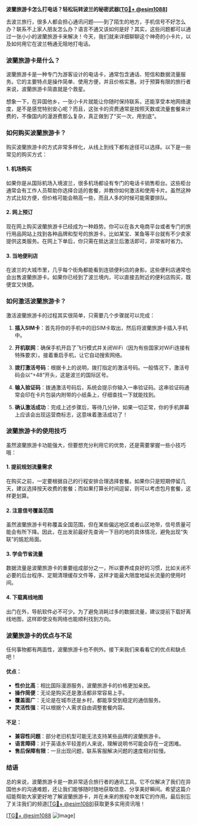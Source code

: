**波蘭旅游卡怎么打电话？轻松玩转波兰的秘密武器[[TG💪+ @esim1088](https://t.me/s/esim1088)]**

去波兰旅行，很多人都会担心通讯问题——到了陌生的地方，手机信号不好怎么办？联系不上家人朋友怎么办？语言不通又该如何是好？其实，这些问题都可以通过一张小小的波蘭旅游卡来解决！今天，我们就来详细聊聊这个神奇的小卡片，以及如何用它在波兰畅通无阻地打电话。

### 波蘭旅游卡是什么？

波蘭旅游卡是一种专门为游客设计的电话卡，通常包含通话、短信和数据流量服务。它的主要特点是操作简单、使用方便，并且价格实惠。对于预算有限的旅行者来说，波蘭旅游卡简直就是个救星。

想象一下，在异国他乡，一张小卡片就能让你随时保持联系，还能享受本地网络速度，是不是感觉特别安心呢？而且，这张卡的资费通常是按照天数或流量套餐来计费的，不像国内的漫游费那么复杂，真正做到了“买一次，用到底”。

### 如何购买波蘭旅游卡？

购买波蘭旅游卡的方式非常多样化，从线上到线下都有途径可以选择。以下是一些常见的购买方式：

#### 1. **机场购买**
   如果你是从国际机场入境波兰，很多机场都设有专门的电话卡销售柜台。这些柜台通常会有工作人员帮助你选择合适的套餐，并教你如何激活和使用卡片。虽然这种方式比较方便，但价格可能会稍高一些，而且人多的时候可能需要排队。

#### 2. **网上预订**
   现在网上购买波蘭旅游卡已经成为一种趋势。你可以在各大电商平台或者专门的旅行用品网站上找到各种品牌和型号的旅游卡。比如某宝、某鱼等平台就有不少卖家提供这类服务。在网上下单后，你只需在抵达波兰后激活即可，非常省时省力。

#### 3. **当地便利店**
   在波兰的大城市里，几乎每个街角都能看到连锁便利店的身影。这些便利店通常也会出售波蘭旅游卡。如果你已经到了波兰境内，可以直接去附近的便利店购买，既便宜又快捷。

### 如何激活波蘭旅游卡？

激活波蘭旅游卡的过程其实很简单，只需要几个步骤就可以完成：

1. **插入SIM卡**：首先将你的手机中的旧SIM卡取出，然后将波蘭旅游卡插入手机中。
   
2. **开机联网**：确保手机开启了飞行模式并关闭WiFi（因为有些国家对WiFi连接有特殊要求）。接着重启手机，让它自动搜索网络。

3. **拨打激活号码**：根据卡上的说明，拨打指定的激活号码。一般情况下，激活号码会以“+48”开头，这是波兰的国际区号。

4. **输入验证码**：拨通激活号码后，系统会提示你输入一串验证码。这串验证码通常会印在卡片包装内附带的小纸条上，仔细查找一下就能找到。

5. **确认激活成功**：完成上述步骤后，等待几分钟，如果一切正常，你的手机屏幕上应该会出现运营商标志，这意味着激活成功了！

### 波蘭旅游卡的使用技巧

虽然波蘭旅游卡功能强大，但要想充分利用它的优势，还是需要掌握一些小技巧哦：

#### 1. **提前规划流量需求**
   在购买之前，一定要根据自己的行程安排合理选择套餐。如果你只是短期停留几天，建议选择按天收费的套餐；而如果打算长时间逗留，则可以考虑包月套餐，这样更划算。

#### 2. **注意信号覆盖范围**
   虽然波蘭旅游卡号称覆盖全国范围，但在某些偏远地区或者山区地带，信号质量可能会有所下降。因此，在出发前最好先查询一下目的地的具体情况，避免出现“失联”的尴尬局面。

#### 3. **学会节省流量**
   数据流量是波蘭旅游卡的重要组成部分之一，所以要养成良好的习惯，比如关闭不必要的后台程序、定期清理缓存文件等，这样才能最大限度地延长流量的使用时间。

#### 4. **下载离线地图**
   出门在外，导航软件必不可少。为了避免消耗过多的数据流量，建议提前下载好离线地图，这样即使没有网络也能顺利找到方向。

### 波蘭旅游卡的优点与不足

任何事物都有两面性，波蘭旅游卡也不例外。接下来我们来看看它的优点和缺点吧！

#### 优点：
- **性价比高**：相比国际漫游服务，波蘭旅游卡的价格更加亲民。
- **操作简便**：无论是购买还是激活都非常容易上手。
- **覆盖面广**：无论是在城市还是乡村，都能享受到稳定的通信服务。
- **灵活性强**：可以根据个人需求自由调整套餐内容。

#### 不足：
- **兼容性问题**：部分老旧机型可能无法支持某些品牌的波蘭旅游卡。
- **语言障碍**：对于英语水平较差的人来说，理解说明书可能会存在一定困难。
- **售后保障有限**：一旦出现问题，联系客服解决问题的速度相对较慢。

### 结语

总的来说，波蘭旅游卡是一款非常适合旅行者的通讯工具。它不仅解决了我们在异国他乡的沟通难题，还让我们能够随时随地获取信息、分享美好瞬间。希望这篇介绍能帮助大家更好地了解波蘭旅游卡，并在未来的旅程中发挥它的作用。最后别忘了关注我们的频道[[TG💪+ @esim1088](https://t.me/s/esim1088)]获取更多实用资讯哦！

[[TG💪+ @esim1088](https://t.me/s/esim1088) ![Image](https://i.postimg.cc/4NQfJmqS/Snipaste-2025-05-13-00-14-12.png)]